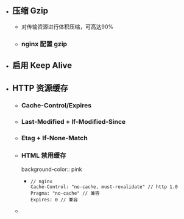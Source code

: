 - ## 压缩 Gzip
	- 对传输资源进行体积压缩，可高达90%
	- ### nginx 配置 gzip
- ## 启用 Keep Alive
- ## HTTP 资源缓存
	- ### Cache-Control/Expires
	- ### Last-Modified + If-Modified-Since
	- ### Etag + If-None-Match
	- ### HTML 禁用缓存
	  background-color:: pink
		- ```
		  // nginx
		  Cache-Control: "no-cache, must-revalidate" // http 1.0
		  Pragma: "no-cache" // 兼容
		  Expires: 0 // 兼容
		  ```
	-